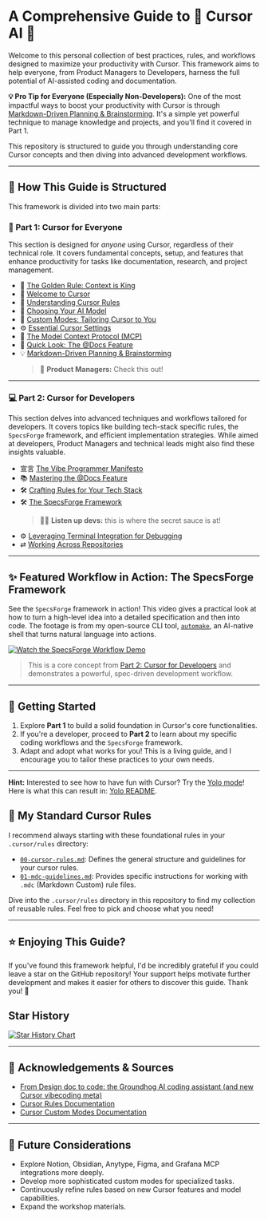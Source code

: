 # A Comprehensive Guide to 🚀 Cursor AI 🚀

Welcome to this personal collection of best practices, rules, and workflows designed to maximize your productivity with Cursor. This framework aims to help everyone, from Product Managers to Developers, harness the full potential of AI-assisted coding and documentation.

**💡 Pro Tip for Everyone (Especially Non-Developers):** One of the most impactful ways to boost your productivity with Cursor is through [Markdown-Driven Planning & Brainstorming](./01-Cursor-for-Everyone/08-Markdown-Driven-Planning.md). It's a simple yet powerful technique to manage knowledge and projects, and you'll find it covered in Part 1.

This repository is structured to guide you through understanding core Cursor concepts and then diving into advanced development workflows.

---

## 🎯 How This Guide is Structured

This framework is divided into two main parts:

### 🌟 Part 1: Cursor for Everyone

This section is designed for *anyone* using Cursor, regardless of their technical role. It covers fundamental concepts, setup, and features that enhance productivity for tasks like documentation, research, and project management.

-   📜 [The Golden Rule: Context is King](./01-Cursor-for-Everyone/00-The-Golden-Rule-Context-is-King.md)
-   👋 [Welcome to Cursor](./01-Cursor-for-Everyone/01-Welcome-to-Cursor.md)
-   🧩 [Understanding Cursor Rules](./01-Cursor-for-Everyone/02-Understanding-Cursor-Rules/README.md)
-   🧠 [Choosing Your AI Model](./01-Cursor-for-Everyone/03-Choosing-Your-AI-Model.md)
-   🎨 [Custom Modes: Tailoring Cursor to You](./01-Cursor-for-Everyone/04-Custom-Modes-Tailoring-Cursor-to-You/README.md)
-   ⚙️ [Essential Cursor Settings](./01-Cursor-for-Everyone/05-Essential-Cursor-Settings.md)
-   🔗 [The Model Context Protocol (MCP)](./01-Cursor-for-Everyone/06-The-Model-Context-Protocol-MCP/README.md)
-   👀 [Quick Look: The @Docs Feature](./01-Cursor-for-Everyone/07-Quick-Look-The-Docs-Feature.md)
-   💡 [Markdown-Driven Planning & Brainstorming](./01-Cursor-for-Everyone/08-Markdown-Driven-Planning.md)  
    > 💼 **Product Managers:** Check this out!

---

### 💻 Part 2: Cursor for Developers

This section delves into advanced techniques and workflows tailored for developers. It covers topics like building tech-stack specific rules, the `SpecsForge` framework, and efficient implementation strategies. While aimed at developers, Product Managers and technical leads might also find these insights valuable.

-   宣言 [The Vibe Programmer Manifesto](./02-Cursor-for-Developers/00-The-Vibe-Programmer-Manifesto.md)
-   📚 [Mastering the @Docs Feature](./02-Cursor-for-Developers/01-Mastering-the-Docs-Feature.md)
-   🛠️ [Crafting Rules for Your Tech Stack](./02-Cursor-for-Developers/02-Crafting-Rules-for-Your-Tech-Stack/README.md)
-   🛠️ [The SpecsForge Framework](./02-Cursor-for-Developers/03-The-SpecsForge-Framework.md)
    > 🧑‍💻 **Listen up devs:** this is where the secret sauce is at!
-   ⚙️ [Leveraging Terminal Integration for Debugging](./02-Cursor-for-Developers/04-Leveraging-Terminal-Integration.md)  
-   ⇄ [Working Across Repositories](./02-Cursor-for-Developers/05-Working-Across-Repositories.md)

---

## ✨ Featured Workflow in Action: The SpecsForge Framework

See the `SpecsForge` framework in action! This video gives a practical look at how to turn a high-level idea into a detailed specification and then into code. The footage is from my open-source CLI tool, [`automake`](https://github.com/biokraft/auto-make), an AI-native shell that turns natural language into actions.

[![Watch the SpecsForge Workflow Demo](https://img.youtube.com/vi/3mSPPsbOkyU/hqdefault.jpg)](https://youtu.be/3mSPPsbOkyU)

> This is a core concept from [Part 2: Cursor for Developers](./02-Cursor-for-Developers/03-The-SpecsForge-Framework.md) and demonstrates a powerful, spec-driven development workflow.

---

## 🏁 Getting Started

1.  Explore **Part 1** to build a solid foundation in Cursor's core functionalities.
2.  If you're a developer, proceed to **Part 2** to learn about my specific coding workflows and the `SpecsForge` framework.
3.  Adapt and adopt what works for you! This is a living guide, and I encourage you to tailor these practices to your own needs.

---

**Hint:** Interested to see how to have fun with Cursor? Try the [Yolo mode](./01-Cursor-for-Everyone/04-Custom-Modes-Tailoring-Cursor-to-You/04e-Mode-Spotlight-Yolo.md)! Here is what this can result in: [Yolo README](./Yolo-README.md).

## 📜 My Standard Cursor Rules

I recommend always starting with these foundational rules in your `.cursor/rules` directory:

-   [`00-cursor-rules.md`](./.cursor/rules/00-cursor-rules.md): Defines the general structure and guidelines for your cursor rules.
-   [`01-mdc-guidelines.md`](./.cursor/rules/01-mdc-guidelines.md): Provides specific instructions for working with `.mdc` (Markdown Custom) rule files.

Dive into the `.cursor/rules` directory in this repository to find my collection of reusable rules. Feel free to pick and choose what you need!

---

## ⭐ Enjoying This Guide?

If you've found this framework helpful, I'd be incredibly grateful if you could leave a star on the GitHub repository! Your support helps motivate further development and makes it easier for others to discover this guide. Thank you! 🙏

## Star History

<a href="https://www.star-history.com/#biokraft/my-cursor-framework&Date">
 <picture>
   <source media="(prefers-color-scheme: dark)" srcset="https://api.star-history.com/svg?repos=biokraft/my-cursor-framework&type=Date&theme=dark" />
   <source media="(prefers-color-scheme: light)" srcset="https://api.star-history.com/svg?repos=biokraft/my-cursor-framework&type=Date" />
   <img alt="Star History Chart" src="https://api.star-history.com/svg?repos=biokraft/my-cursor-framework&type=Date" />
 </picture>
</a>

---

## 🙏 Acknowledgements & Sources

-   [From Design doc to code: the Groundhog AI coding assistant (and new Cursor vibecoding meta)](https://ghuntley.com/specs/)
-   [Cursor Rules Documentation](https://docs.cursor.com/context/rules)
-   [Cursor Custom Modes Documentation](https://docs.cursor.com/chat/custom-modes)

---

## 🤔 Future Considerations

-   Explore Notion, Obsidian, Anytype, Figma, and Grafana MCP integrations more deeply.
-   Develop more sophisticated custom modes for specialized tasks.
-   Continuously refine rules based on new Cursor features and model capabilities.
-   Expand the workshop materials.
